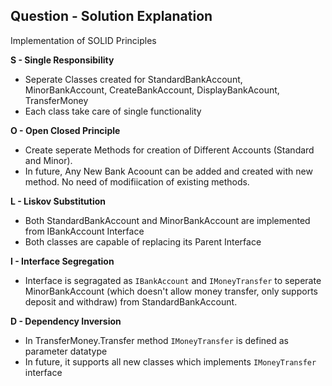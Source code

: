 ## Question - Solution Explanation

Implementation of SOLID Principles

**S - Single Responsibility**
- Seperate Classes created for StandardBankAccount, MinorBankAccount, CreateBankAccount, DisplayBankAcount, TransferMoney
- Each class take care of single functionality

**O - Open Closed Principle**
- Create seperate Methods for creation of Different Accounts (Standard and Minor).
- In future, Any New Bank Acoount can be added and created with new method. No need of modifiication of existing methods.

**L - Liskov Substitution**
- Both StandardBankAccount and MinorBankAccount are implemented from IBankAccount Interface
- Both classes are capable of replacing its Parent Interface

**I - Interface Segregation**
- Interface is segragated as `IBankAccount` and `IMoneyTransfer` to seperate MinorBankAccount (which doesn't allow money transfer, only supports deposit and withdraw)
from StandardBankAccount.

**D - Dependency Inversion**
- In TransferMoney.Transfer method `IMoneyTransfer` is defined as parameter datatype
- In future, it supports all new classes which implements `IMoneyTransfer` interface
